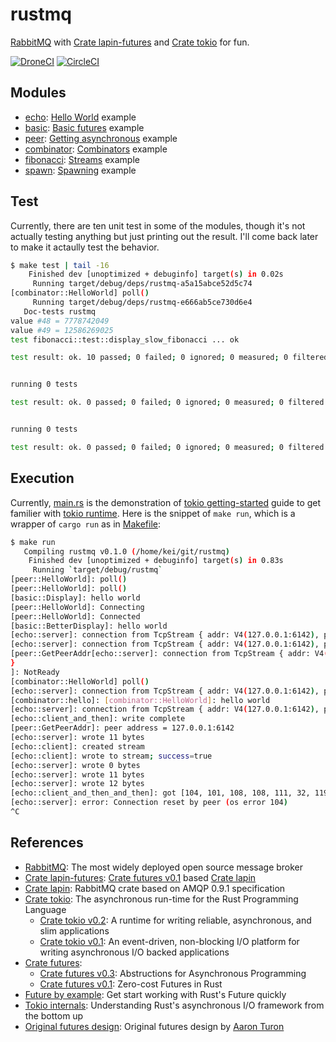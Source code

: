 # rustmq

[RabbitMQ] with [Crate lapin-futures] and [Crate tokio] for fun.

[![DroneCI]](https://cloud.drone.io/keithnoguchi/rustmq)
[![CircleCI]](https://circleci.com/gh/keithnoguchi/workflows/rustmq)

[DroneCI]: https://cloud.drone.io/api/badges/keithnoguchi/rustmq/status.svg
[CircleCI]: https://circleci.com/gh/keithnoguchi/rustmq.svg?style=svg

## Modules

- [echo]: [Hello World] example
- [basic]: [Basic futures] example
- [peer]: [Getting asynchronous] example
- [combinator]: [Combinators] example
- [fibonacci]: [Streams] example
- [spawn]: [Spawning] example

[echo]: src/echo.rs
[basic]: src/basic.rs
[peer]: src/peer.rs
[combinator]: src/combinator.rs
[fibonacci]: src/fibonacci.rs
[spawn]: src/spawn.rs
[hello world]: https://tokio.rs/docs/getting-started/hello-world/
[basic futures]: https://tokio.rs/docs/futures/basic/
[getting asynchronous]: https://tokio.rs/docs/futures/getting_asynchronous/
[combinators]: https://tokio.rs/docs/futures/combinators/
[streams]: https://tokio.rs/docs/futures/streams/
[spawning]: https://tokio.rs/docs/futures/spawning/

## Test

Currently, there are ten unit test in some of the modules, though it's not
actually testing anything but just printing out the result.  I'll come back
later to make it actaully test the behavior.

```sh
$ make test | tail -16
    Finished dev [unoptimized + debuginfo] target(s) in 0.02s
     Running target/debug/deps/rustmq-a5a15abce52d5c74
[combinator::HelloWorld] poll()
     Running target/debug/deps/rustmq-e666ab5ce730d6e4
   Doc-tests rustmq
value #48 = 7778742049
value #49 = 12586269025
test fibonacci::test::display_slow_fibonacci ... ok

test result: ok. 10 passed; 0 failed; 0 ignored; 0 measured; 0 filtered out


running 0 tests

test result: ok. 0 passed; 0 failed; 0 ignored; 0 measured; 0 filtered out


running 0 tests

test result: ok. 0 passed; 0 failed; 0 ignored; 0 measured; 0 filtered out
```

## Execution

Currently, [main.rs] is the demonstration of [tokio getting-started] guide
to get familier with [tokio runtime].  Here is the snippet of `make run`,
which is a wrapper of `cargo run` as in [Makefile]:

```sh
$ make run
   Compiling rustmq v0.1.0 (/home/kei/git/rustmq)
    Finished dev [unoptimized + debuginfo] target(s) in 0.83s
     Running `target/debug/rustmq`
[peer::HelloWorld]: poll()
[peer::HelloWorld]: poll()
[basic::Display]: hello world
[peer::HelloWorld]: Connecting
[peer::HelloWorld]: Connected
[basic::BetterDisplay]: hello world
[echo::server]: connection from TcpStream { addr: V4(127.0.0.1:6142), peer: V4(127.0.0.1:48716), fd: 21 }
[echo::server]: connection from TcpStream { addr: V4(127.0.0.1:6142), peer: V4(127.0.0.1:48718), fd: 16 }
[peer::GetPeerAddr[echo::server]: connection from TcpStream { addr: V4(127.0.0.1:6142), peer: V4(127.0.0.1:48720), fd: 22
}
]: NotReady
[combinator::HelloWorld] poll()
[echo::server]: connection from TcpStream { addr: V4(127.0.0.1:6142), peer: V4(127.0.0.1:48722), fd: 23 }
[combinator::hello]: [combinator::HelloWorld]: hello world
[echo::server]: connection from TcpStream { addr: V4(127.0.0.1:6142), peer: V4(127.0.0.1:48724), fd: 24 }
[echo::client_and_then]: write complete
[peer::GetPeerAddr]: peer address = 127.0.0.1:6142
[echo::server]: wrote 11 bytes
[echo::client]: created stream
[echo::client]: wrote to stream; success=true
[echo::server]: wrote 0 bytes
[echo::server]: wrote 11 bytes
[echo::server]: wrote 12 bytes
[echo::client_and_then_and_then]: got [104, 101, 108, 108, 111, 32, 119, 111, 114, 108]
[echo::server]: error: Connection reset by peer (os error 104)
^C
```

[main.rs]: src/main.rs
[Makefile]: Makefile

## References

- [RabbitMQ]: The most widely deployed open source message broker
- [Crate lapin-futures]: [Crate futures v0.1] based [Crate lapin]
- [Crate lapin]: RabbitMQ crate based on AMQP 0.9.1 specification
- [Crate tokio]: The asynchronous run-time for the Rust Programming Language
  - [Crate tokio v0.2]: A runtime for writing reliable, asynchronous, and slim applications
  - [Crate tokio v0.1]: An event-driven, non-blocking I/O platform for writing asynchronous I/O backed applications
- [Crate futures]:
  - [Crate futures v0.3]: Abstructions for Asynchronous Programming
  - [Crate futures v0.1]: Zero-cost Futures in Rust
- [Future by example]: Get start working with Rust's Future quickly
- [Tokio internals]: Understanding Rust's asynchronous I/O framework from the bottom up
- [Original futures design]: Original futures design by [Aaron Turon]

[RabbitMQ]: https://www.rabbitmq.com
[crate lapin-futures]: https://docs.rs/lapin-futures/0.28.2/lapin_futures/
[crate lapin]: https://docs.rs/lapin/0.28.2/lapin/
[crate tokio]: https://tokio.rs/
[crate tokio v0.2]: https://docs.rs/tokio/0.2.0-alpha.6/tokio/
[crate tokio v0.1]: https://docs.rs/tokio/0.1.22/tokio/
[tokio getting-started]: https://tokio.rs/docs/getting-started/hello-world/
[tokio runtime]: https://tokio.rs/docs/getting-started/runtime/
[crate futures]: http://futures.rs/
[crate futures v0.3]: https://docs.rs/futures/0.3.1/
[crate futures v0.1]: https://docs.rs/futures/0.1.29/
[future by example]: https://docs.rs/future-by-example/0.1.0/future_by_example/
[tokio internals]: https://cafbit.com/post/tokio_internals/
[original futures design]: https://aturon.github.io/blog/2016/09/07/futures-design/
[Aaron Turon]: https://aturon.github.io/blog/
